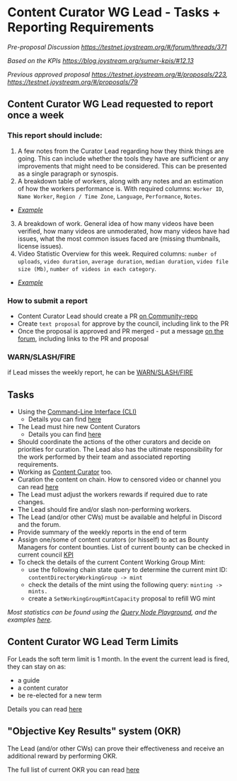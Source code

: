 # Content Curator WG Lead - Tasks + Reporting Requirements

*Pre-proposal Discussion https://testnet.joystream.org/#/forum/threads/371*

*Based on the KPIs https://blog.joystream.org/sumer-kpis/#12.13*

*Previous approved proposal https://testnet.joystream.org/#/proposals/223, https://testnet.joystream.org/#/proposals/79*

## Content Curator WG Lead requested to report once a week 
### This report should include:
1. A few notes from the Curator Lead regarding how they think things are going. This can include whether the tools they have are sufficient or any improvements that might need to be considered. This can be presented as a single paragraph or synospis.
2. A breakdown table of workers, along with any notes and an estimation of how the workers performance is. With required columns: ``Worker ID``,	``Name Worker``,	``Region / Time Zone``,	``Language``,	``Performance``,	``Notes``.
 - *[Example](https://testnet.joystream.org/#/forum/threads/335?replyIdx=12&page=2)*
3. A breakdown of work. General idea of how many videos have been verified, how many videos are unmoderated, how many videos have had issues, what the most common issues faced are (missing thumbnails, license issues).
4. Video Statistic Overview for this week. Required columns: ``number of uploads``, ``video duration``, ``average duration``, ``median duration``, ``video file size (Mb)``, ``number of videos in each category``.
- *[Example](https://testnet.joystream.org/#/forum/threads/472?replyIdx=1)*

### How to submit a report

- Content Curator Lead should create a PR [on Community-repo](https://github.com/Joystream/community-repo/tree/master/workinggroup-reports/curator_group)
- Create ``text proposal`` for approve by the council, including link to the PR
- Once the proposal is approved and PR merged - put a message [on the forum](https://testnet.joystream.org/#/forum/threads/335), including links to the PR and proposal

### WARN/SLASH/FIRE
if Lead misses the weekly report, he can be [WARN/SLASH/FIRE](https://github.com/Joystream/community-repo/blob/master/rules/Warn-Slash-Fire_rules_for_leads.md)

## Tasks

- Using the [Command-Line Interface (CLI)](https://github.com/Joystream/joystream/tree/master/cli)
   - Details you can find [here](https://github.com/Joystream/helpdesk/tree/master/roles/content-curator-lead#using-the-cli)
- The Lead must hire new Content Curators
   - Details you can find [here](https://github.com/Joystream/helpdesk/tree/master/roles/content-curator-lead#hiring-content-curators)
- Should coordinate the actions of the other curators and decide on priorities for curation. The Lead also has the ultimate responsibility for the work performed by their team and associated reporting requirements.
- Working as [Content Curator](https://github.com/Joystream/helpdesk/tree/master/roles/content-curators#working-as-a-curator) too.
- Curation the content on chain. How to censored video or channel you can read [here](https://github.com/Joystream/helpdesk/tree/master/roles/content-curator-lead#curation)
- The Lead must adjust the workers rewards if required due to rate changes.
- The Lead should fire and/or slash non-performing workers.
- The Lead (and/or other CWs) must be available and helpful in Discord and the forum.
- Provide summary of the weekly reports in the end of term
- Assign one/some of content curators (or hisself) to act as Bounty Managers for content bounties. List of current bounty can be checked in current council [KPI](https://blog.joystream.org/sumer-kpis/)
- To check the details of the current Content Working Group Mint:
  - use the following chain state query to determine the current mint ID: `contentDirectoryWorkingGroup -> mint`
  - check the details of the mint using the following query: `minting -> mints.`
  - create a ``SetWorkingGroupMintCapacity`` proposal to refill WG mint

*Most statistics can be found using the [Query Node Playground](https://hydra.joystream.org/graphql), and the examples [here](https://github.com/Joystream/helpdesk/tree/master/roles/content-curators/query-node-examples).*

## Content Curator WG Lead Term Limits
For Leads the soft term limit is 1 month.
In the event the current lead is fired, they can stay on as:
- a guide
- a content curator
- be re-elected for a new term

Details you can read [here](https://github.com/Joystream/community-repo/blob/master/rules/WG_Lead_Term_Limits.md)

## "Objective Key Results" system (OKR)

The Lead (and/or other CWs) can prove their effectiveness and receive an additional reward by performing OKR.

The full list of current OKR you can read [here](https://github.com/Joystream/community-repo/blob/master/rules/Content_Curator_WG_OKRs.md)


